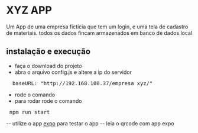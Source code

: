 # XYZ APP

Um App de uma empresa ficticia que tem um login, e uma tela de cadastro de
materiais. todos os dados fincam armazenados em banco de dados local 

## instalação e execução
- faça o download do projeto
- abra o arquivo config.js e altere a ip do servidor
<pre>  baseURL: "http://192.168.100.37/empresa_xyz/" </pre>
- rode o comando 
- para rodar rode o comando 
<pre> npm run start </pre>
-- utilize o app [expo](https://play.google.com/store/apps/details?id=host.exp.exponent&hl=pt_BR&gl=US) para testar o app
-- leia o qrcode com app expo

